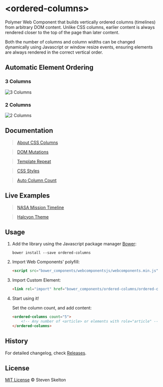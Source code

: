 &lt;ordered-columns&gt;
================

Polymer Web Component that builds vertically ordered columns (timelines) from arbitrary DOM content.
Unlike CSS columns, earlier content is always rendered closer to the top of the page than later content.

Both the number of columns and column widths can be changed dynamically using Javascript or window resize events, ensuring elements are always rendered in the correct vertical order.

## Automatic Element Ordering

### 3 Columns

![3 Columns](https://raw.githubusercontent.com/stevenrskelton/ordered-columns/master/examples/3columns.png "3 Columns")

### 2 Columns

![2 Columns](https://raw.githubusercontent.com/stevenrskelton/ordered-columns/master/examples/2columns.png "2 Columns")

## Documentation

> [About CSS Columns](http://files.stevenskelton.ca/ordered-columns/examples/about.html)

> [DOM Mutations](http://files.stevenskelton.ca/ordered-columns/examples/dom-mutation.html)

> [Template Repeat](http://files.stevenskelton.ca/ordered-columns/examples/template-repeat.html)

> [CSS Styles](http://files.stevenskelton.ca/ordered-columns/examples/css.html)

> [Auto Column Count](http://files.stevenskelton.ca/ordered-columns/examples/adaptive-number-of-columns.html)

## Live Examples

> [NASA Mission Timeline](http://files.stevenskelton.ca/ordered-columns/examples/nasa.html)

> [Halcyon Theme](http://files.stevenskelton.ca/ordered-columns/examples/halcyon.html)

## Usage

1. Add the library using the Javascript package manager [Bower](http://bower.io/):

	```bower install --save ordered-columns```

2. Import Web Components' polyfill:

	```html
	<script src="bower_components/webcomponentsjs/webcomponents.min.js"></script>
	```

3. Import Custom Element:

	```html
	<link rel="import" href="bower_components/ordered-columns/ordered-columns.html">
	```

4. Start using it!

	Set the column count, and add content:

	```html
	<ordered-columns count="5">
		<!-- Any number of <article> or elements with role="article" -->
	</ordered-columns>
	```

## History

For detailed changelog, check [Releases](https://github.com/stevenrskelton/ordered-columns/releases).

## License
[MIT License](http://opensource.org/licenses/MIT) © Steven Skelton
